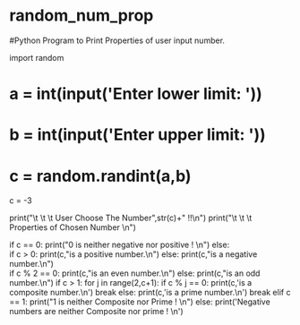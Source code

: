 # random_num_prop
#Python Program to Print Properties of user input number.

import random

# a = int(input('Enter lower limit: '))
# b = int(input('Enter upper limit: '))
# c = random.randint(a,b)
c = -3

print("\t \t \t User Choose The Number",str(c)+" !!\n")
print("\t \t \t Properties of Chosen Number  \n")

if c == 0:
    print("0 is neither negative nor positive ! \n")
else:    
    if c > 0:
        print(c,"is a positive number.\n")
    else:
        print(c,"is a negative number.\n")    
    if c % 2 == 0:
        print(c,"is an even number.\n")
    else:
        print(c,"is an odd number.\n")
    if c > 1:
        for j in range(2,c+1):
            if c % j == 0:
                print(c,'is a composite number.\n')
                break
            else:
                print(c,'is a prime number.\n')
                break
    elif c == 1:
        print("1 is neither Composite nor Prime ! \n")
    else:
        print('Negative numbers are neither Composite nor prime ! \n')

    
    
